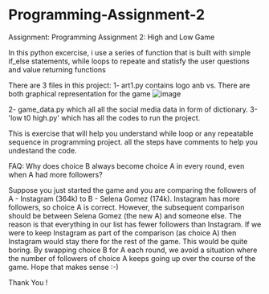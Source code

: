 # Programming-Assignment-2
Assignment: Programming Assignment 2: High and Low Game

In this python excercise, i use a series of function that is built with simple if_else statements,  while loops to repeate and statisfy the user questions and value returning functions

There are 3 files in this project: 
  1- art1.py contains logo anb vs. There are both graphical representation for the game 
![image](https://user-images.githubusercontent.com/16805149/147981811-66597fc0-459d-4552-96f1-9903a9c1c80d.png)

  2- game_data.py which all all the social media data in form of dictionary. 
  3- 'low t0 high.py' which has all the codes to run the project. 
  
  
This is exercise that will help you understand while loop or any repeatable sequence in programming project. all the steps have comments to help you undestand the code. 

FAQ: Why does choice B always become choice A in every round, even when A had more followers? 

Suppose you just started the game and you are comparing the followers of A - Instagram (364k) to B - Selena Gomez (174k). Instagram has more followers, so choice A is correct. However, the subsequent comparison should be between Selena Gomez (the new A) and someone else. The reason is that everything in our list has fewer followers than Instagram. If we were to keep Instagram as part of the comparison (as choice A) then Instagram would stay there for the rest of the game. This would be quite boring. By swapping choice B for A each round, we avoid a situation where the number of followers of choice A keeps going up over the course of the game. Hope that makes sense :-)

Thank You !
